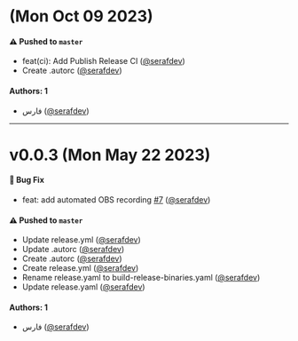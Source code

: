 # (Mon Oct 09 2023)

#### ⚠️ Pushed to `master`

- feat(ci): Add Publish Release CI ([@serafdev](https://github.com/serafdev))
- Create .autorc ([@serafdev](https://github.com/serafdev))

#### Authors: 1

- فارس ([@serafdev](https://github.com/serafdev))

---

# v0.0.3 (Mon May 22 2023)

#### 🚢 Bug Fix

- feat: add automated OBS recording [#7](https://github.com/ccil-kbw/robot/pull/7) ([@serafdev](https://github.com/serafdev))

#### ⚠️ Pushed to `master`

- Update release.yml ([@serafdev](https://github.com/serafdev))
- Update .autorc ([@serafdev](https://github.com/serafdev))
- Create .autorc ([@serafdev](https://github.com/serafdev))
- Create release.yml ([@serafdev](https://github.com/serafdev))
- Rename release.yaml to build-release-binaries.yaml ([@serafdev](https://github.com/serafdev))
- Update release.yaml ([@serafdev](https://github.com/serafdev))

#### Authors: 1

- فارس ([@serafdev](https://github.com/serafdev))

